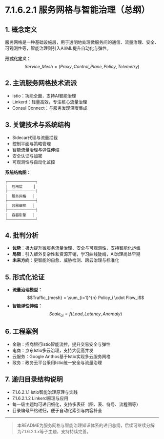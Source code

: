 # 7.1.6.2.1 服务网格与智能治理（总纲）

## 1. 概念定义

服务网格是一种基础设施层，用于透明地处理微服务间的通信、流量治理、安全、可观测性等，智能治理则引入AI/ML提升自动化与弹性。

**形式化定义：**
$$Service\_Mesh = (Proxy, Control\_Plane, Policy, Telemetry)$$

## 2. 主流服务网格技术流派

- Istio：功能全面，支持AI智能治理
- Linkerd：轻量高效，专注核心流量治理
- Consul Connect：与服务发现深度集成

## 3. 关键技术与系统结构

- Sidecar代理与流量拦截
- 控制平面与策略管理
- 智能流量治理与弹性伸缩
- 安全认证与加密
- 可观测性与自动化监控

**系统结构图：**

```text
┌─────────────┐
│  应用层     │
├─────────────┤
│  服务网格   │
├─────────────┤
│  容器编排   │
├─────────────┤
│  容器引擎   │
└─────────────┘
```

## 4. 批判分析

- **优势**：极大提升微服务流量治理、安全与可观测性，支持智能化运维
- **局限**：引入额外复杂性和资源开销，学习曲线陡峭，AI治理尚处早期
- **未来方向**：更智能的自愈、威胁检测、跨云治理与标准化

## 5. 形式化论证

- **流量治理模型：**
$$Traffic_{mesh} = \sum_{i=1}^{n} Policy_i \cdot Flow_i$$
- **智能弹性伸缩：**
$$Scale_{ai} = f(Load, Latency, Anomaly)$$

## 6. 工程案例

- 金融：招商银行Istio智能流控，提升交易安全与弹性
- 电商：京东Istio多云治理，支持大促高并发
- 云服务：Google Anthos基于Istio实现多云服务网格
- 政务：政务云平台采用Istio统一安全与流量治理

## 7. 递归目录结构说明

- 7.1.6.2.1.1 Istio智能治理原理与实践
- 7.1.6.2.1.2 Linkerd原理与应用
- 每一级主题均可递归细化，支持多表征（图、表、符号、流程图等）
- 目录编号严格递归，便于自动化索引与内容补全

---
> 本README为服务网格与智能治理知识体系的递归总纲，后续可继续分解为7.1.6.2.1.x等子主题，支持持续完善。
